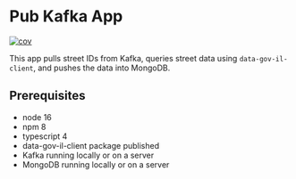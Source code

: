 # Pub Kafka App

[![cov](https://we-cli.github.io/jayin/badges/coverage.svg)](https://github.com/intelligent002/interview-assignment/actions)

This app pulls street IDs from Kafka, queries street data using `data-gov-il-client`, and pushes the data into MongoDB.

## Prerequisites
- node 16
- npm 8
- typescript 4
- data-gov-il-client package published
- Kafka running locally or on a server
- MongoDB running locally or on a server
